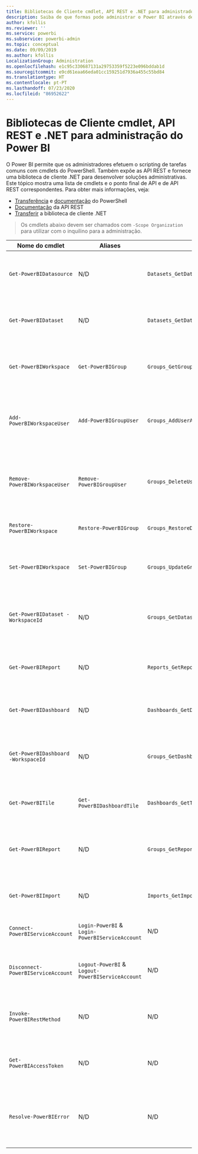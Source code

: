 ```yaml
---
title: Bibliotecas de Cliente cmdlet, API REST e .NET para administradores
description: Saiba de que formas pode administrar o Power BI através de scripts e APIs de programação.
author: kfollis
ms.reviewer: ''
ms.service: powerbi
ms.subservice: powerbi-admin
ms.topic: conceptual
ms.date: 09/09/2019
ms.author: kfollis
LocalizationGroup: Administration
ms.openlocfilehash: e1c95c330687131a29753359f5223e096bddab1d
ms.sourcegitcommit: e9cd61eaa66eda01cc159251d7936a455c55bd84
ms.translationtype: HT
ms.contentlocale: pt-PT
ms.lasthandoff: 07/23/2020
ms.locfileid: "86952622"
---
```

# <a name="powershell-cmdlets-rest-apis-and-net-client-library-for-power-bi-administration"></a>Bibliotecas de Cliente cmdlet, API REST e .NET para administração do Power BI
O Power BI permite que os administradores efetuem o scripting de tarefas comuns com cmdlets do PowerShell. Também expõe as API REST e fornece uma biblioteca de cliente .NET para desenvolver soluções administrativas. Este tópico mostra uma lista de cmdlets e o ponto final de API e de API REST correspondentes. Para obter mais informações, veja:

- [Transferência](https://www.powershellgallery.com/packages/MicrosoftPowerBIMgmt/) e [documentação](https://docs.microsoft.com/powershell/power-bi/overview?view=powerbi-ps) do PowerShell
- [Documentação](https://docs.microsoft.com/rest/api/power-bi/admin) da API REST
- [Transferir](https://www.nuget.org/packages/Microsoft.PowerBI.Api/) a biblioteca de cliente .NET

> Os cmdlets abaixo devem ser chamados com `-Scope Organization` para utilizar com o inquilino para a administração.

| **Nome do cmdlet** | **Aliases** | **API** | **Ponto final de API REST** | **Descrição** |
| --- | --- | --- | --- | --- |
| `Get-PowerBIDatasource` | N/D | `Datasets_GetDataSourcesAsAdmin` | /v1.0/myorg/admin/datasets/{datasetkey}/datasources | Obtém as origens de dados de um determinado conjunto de dados. |
| `Get-PowerBIDataset` | N/D | `Datasets_GetDatasetsAsAdmin` | /v1.0/myorg/admin/datasets | Obtém a lista completa de conjuntos de dados num inquilino do Power BI. |
| `Get-PowerBIWorkspace` | `Get-PowerBIGroup` | `Groups_GetGroupsAsAdmin` | /v1.0/myorg/admin/groups | Obtém a lista completa de áreas de trabalho num inquilino do Power BI. |
| `Add-PowerBIWorkspaceUser` | `Add-PowerBIGroupUser` | `Groups_AddUserAsAdmin` | /v1.0/myorg/admin/groups/{groupId}/users | Adiciona um utilizador como membro de uma determinada área de trabalho. |
| `Remove-PowerBIWorkspaceUser` | `Remove-PowerBIGroupUser` | `Groups_DeleteUserAsAdmin` | /v1.0/myorg/admin/groups/{groupId}/users/{user} | Remove um utilizador da lista de membros de uma determinada área de trabalho. |
| `Restore-PowerBIWorkspace` |`Restore-PowerBIGroup` | `Groups_RestoreDeletedGroupAsAdmin` | /v1.0/myorg/admin/groups/{groupId}/restore | Restaura uma área de trabalho eliminada. |
| `Set-PowerBIWorkspace` |`Set-PowerBIGroup` | `Groups_UpdateGroupAsAdmin` | /v1.0/myorg/admin/groups/{groupId} | Atualiza as propriedades de uma determinada área de trabalho. |
| `Get-PowerBIDataset -WorkspaceId` | N/D | `Groups_GetDatasetsAsAdmin` | /v1.0/myorg/admin/groups/{group\_id}/datasets | Obtém os conjuntos de dados dentro de uma determinada área de trabalho. |
| `Get-PowerBIReport` | N/D | `Reports_GetReportsAsAdmin` | /v1.0/myorg/admin/reports | Obtém a lista completa de conjuntos de relatórios num inquilino do Power BI. |
| `Get-PowerBIDashboard` | N/D | `Dashboards_GetDashboardsAsAdmin` | /v1.0/myorg/admin/dashboards | Obtém a lista completa de dashboards num inquilino do Power BI. |
| `Get-PowerBIDashboard -WorkspaceId` | N/D | `Groups_GetDashboardsAsAdmin` | /v1.0/myorg/admin/groups/{group\_id}/dashboards | Obtém os dashboards dentro de uma determinada área de trabalho. |
| `Get-PowerBITile` | `Get-PowerBIDashboardTile` | `Dashboards_GetTilesAsAdmin` | /v1.0/myorg/admin/dashboards/{dashboard\_id}/tiles | Obtém os mosaicos de um determinado dashboard. |
| `Get-PowerBIReport` | N/D | `Groups_GetReportsAsAdmin` | /v1.0/myorg/admin/groups/{group\_id}/reports | Obtém os relatórios dentro de uma determinada área de trabalho. |
| `Get-PowerBIImport` | N/D | `Imports_GetImportsAsAdmin` | /v1.0/myorg/admin/imports | Obtém a lista completa de importações num inquilino do Power BI. |
| `Connect-PowerBIServiceAccount` | `Login-PowerBI` &  `Login-PowerBIServiceAccount` | N/D | N/D | Inicia sessão no Power BI e começa uma sessão. |
| `Disconnect-PowerBIServiceAccount` | `Logout-PowerBI` & `Logout-PowerBIServiceAccount` | N/D | N/D | Termina a sessão no Power BI e fecha a sessão existente. |
| `Invoke-PowerBIRestMethod`| N/D | N/D | N/D | Envia chamadas arbitrárias à API REST para o Power BI. |
| `Get-PowerBIAccessToken`| N/D | N/D | N/D | Obtém o token de acesso do Power BI numa sessão. |
| `Resolve-PowerBIError`| N/D | N/D | N/D | Obtém informações detalhadas sobre os erros de ativações de cmdlets sem erro. |
